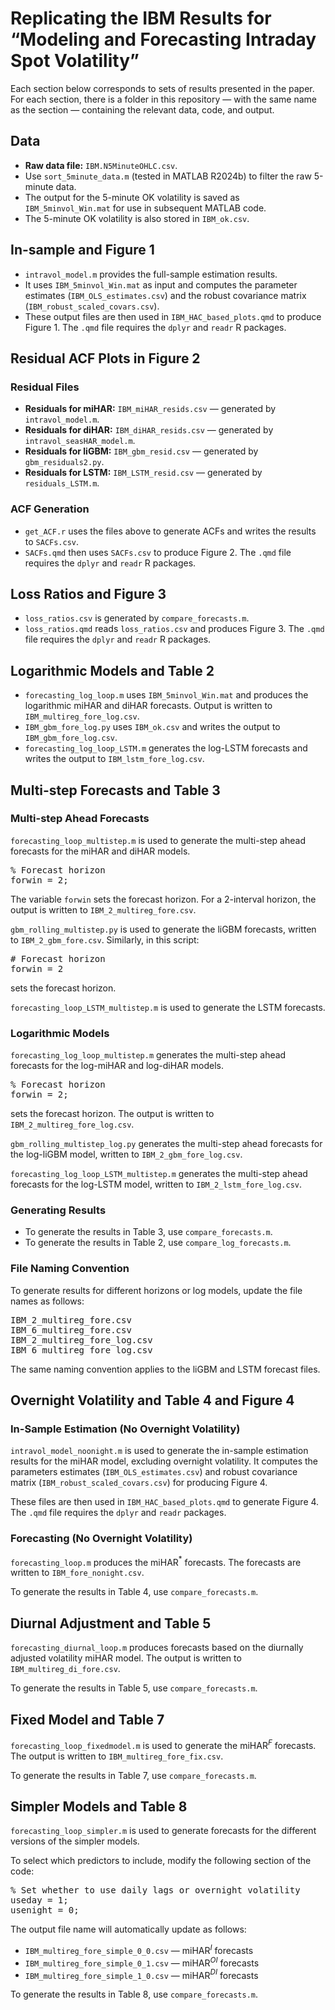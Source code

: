 # Replicating the IBM Results for “Modeling and Forecasting Intraday Spot Volatility”

Each section below corresponds to sets of results presented in the paper. For each section, there is a folder in this repository — with the same name as the section — containing the relevant data, code, and output.

## Data

- **Raw data file:** `IBM.N5MinuteOHLC.csv`.
- Use `sort_5minute_data.m` (tested in MATLAB R2024b) to filter the raw 5-minute data.
- The output for the 5-minute OK volatility is saved as `IBM_5minvol_Win.mat` for use in subsequent MATLAB code.
- The 5-minute OK volatility is also stored in `IBM_ok.csv`.

## In-sample and Figure 1

- `intravol_model.m` provides the full-sample estimation results.
- It uses `IBM_5minvol_Win.mat` as input and computes the parameter estimates (`IBM_OLS_estimates.csv`) and the robust covariance matrix (`IBM_robust_scaled_covars.csv`).
- These output files are then used in `IBM_HAC_based_plots.qmd` to produce Figure 1. The `.qmd` file requires the `dplyr` and `readr` R packages.

## Residual ACF Plots in Figure 2

### Residual Files

- **Residuals for miHAR:** `IBM_miHAR_resids.csv` — generated by `intravol_model.m`.
- **Residuals for diHAR:** `IBM_diHAR_resids.csv` — generated by `intravol_seasHAR_model.m`.
- **Residuals for liGBM:** `IBM_gbm_resid.csv` — generated by `gbm_residuals2.py`.
- **Residuals for LSTM:** `IBM_LSTM_resid.csv` — generated by `residuals_LSTM.m`.

### ACF Generation

- `get_ACF.r` uses the files above to generate ACFs and writes the results to `SACFs.csv`.
- `SACFs.qmd` then uses `SACFs.csv` to produce Figure 2. The `.qmd` file requires the `dplyr` and `readr` R packages.

## Loss Ratios and Figure 3

- `loss_ratios.csv` is generated by `compare_forecasts.m`.
- `loss_ratios.qmd` reads `loss_ratios.csv` and produces Figure 3. The `.qmd` file requires the `dplyr` and `readr` R packages.

## Logarithmic Models and Table 2

- `forecasting_log_loop.m` uses `IBM_5minvol_Win.mat` and produces the logarithmic miHAR and diHAR forecasts. Output is written to `IBM_multireg_fore_log.csv`.
- `IBM_gbm_fore_log.py` uses `IBM_ok.csv` and writes the output to `IBM_gbm_fore_log.csv`.
- `forecasting_log_loop_LSTM.m` generates the log-LSTM forecasts and writes the output to `IBM_lstm_fore_log.csv`.

## Multi-step Forecasts and Table 3

### Multi-step Ahead Forecasts

`forecasting_loop_multistep.m` is used to generate the multi-step ahead forecasts for the miHAR and diHAR models.

<pre>
% Forecast horizon
forwin = 2;
</pre>

The variable `forwin` sets the forecast horizon. For a 2-interval horizon, the output is written to `IBM_2_multireg_fore.csv`.

`gbm_rolling_multistep.py` is used to generate the liGBM forecasts, written to `IBM_2_gbm_fore.csv`.
Similarly, in this script:

<pre>
# Forecast horizon
forwin = 2
</pre>

sets the forecast horizon.

`forecasting_loop_LSTM_multistep.m` is used to generate the LSTM forecasts.

### Logarithmic Models

`forecasting_log_loop_multistep.m` generates the multi-step ahead forecasts for the log-miHAR and log-diHAR models.

<pre>
% Forecast horizon
forwin = 2;
</pre>

sets the forecast horizon. The output is written to `IBM_2_multireg_fore_log.csv`.

`gbm_rolling_multistep_log.py` generates the multi-step ahead forecasts for the log-liGBM model, written to `IBM_2_gbm_fore_log.csv`.

`forecasting_log_loop_LSTM_multistep.m` generates the multi-step ahead forecasts for the log-LSTM model, written to `IBM_2_lstm_fore_log.csv`.

### Generating Results

- To generate the results in Table 3, use `compare_forecasts.m`.
- To generate the results in Table 2, use `compare_log_forecasts.m`.

### File Naming Convention

To generate results for different horizons or log models, update the file names as follows:

<pre>
IBM_2_multireg_fore.csv
IBM_6_multireg_fore.csv
IBM_2_multireg_fore_log.csv
IBM_6_multireg_fore_log.csv
</pre>

The same naming convention applies to the liGBM and LSTM forecast files.

## Overnight Volatility and Table 4 and Figure 4

### In-Sample Estimation (No Overnight Volatility)

`intravol_model_noonight.m` is used to generate the in-sample estimation results for the miHAR model, excluding overnight volatility.
It computes the parameters estimates (`IBM_OLS_estimates.csv`) and robust covariance matrix (`IBM_robust_scaled_covars.csv`) for producing Figure 4.

These files are then used in `IBM_HAC_based_plots.qmd` to generate Figure 4. The `.qmd` file requires the `dplyr` and `readr` packages.

### Forecasting (No Overnight Volatility)

`forecasting_loop.m` produces the miHAR$^{*}$ forecasts. The forecasts are written to `IBM_fore_nonight.csv`.

To generate the results in Table 4, use `compare_forecasts.m`.

## Diurnal Adjustment and Table 5

`forecasting_diurnal_loop.m` produces forecasts based on the diurnally adjusted volatility miHAR model.
The output is written to `IBM_multireg_di_fore.csv`.

To generate the results in Table 5, use `compare_forecasts.m`.

## Fixed Model and Table 7

`forecasting_loop_fixedmodel.m` is used to generate the miHAR$^{F}$ forecasts.
The output is written to `IBM_multireg_fore_fix.csv`.

To generate the results in Table 7, use `compare_forecasts.m`.

## Simpler Models and Table 8

`forecasting_loop_simpler.m` is used to generate forecasts for the different versions of the simpler models.

To select which predictors to include, modify the following section of the code:

<pre>
% Set whether to use daily lags or overnight volatility
useday = 1;
usenight = 0;
</pre>

The output file name will automatically update as follows:

- `IBM_multireg_fore_simple_0_0.csv` — miHAR$^I$ forecasts
- `IBM_multireg_fore_simple_0_1.csv` — miHAR$^{OI}$ forecasts
- `IBM_multireg_fore_simple_1_0.csv` — miHAR$^{DI}$ forecasts

To generate the results in Table 8, use `compare_forecasts.m`.


